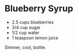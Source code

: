 # Blueberry Syrup

- 2.5 cups blueberries
- 3/4 cup sugar
- 1/2 cup water
- 1 teaspoon lemon juice

Simmer, cool, bottle.